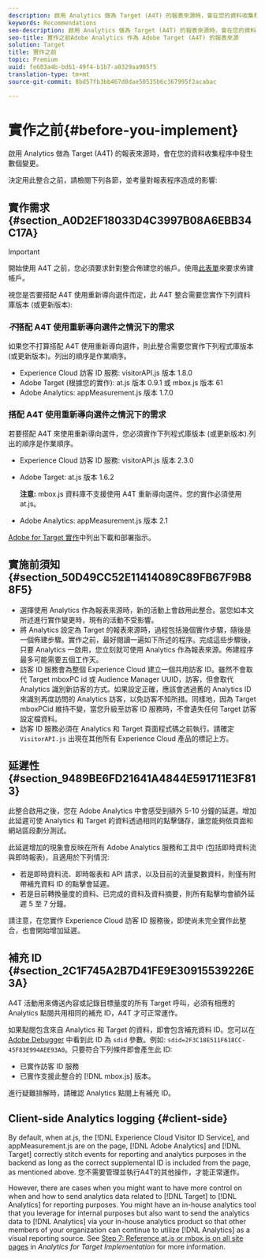 ```yaml
---
description: 啟用 Analytics 做為 Target (A4T) 的報表來源時，會在您的資料收集程序中發生數個變更。
keywords: Recommendations
seo-description: 啟用 Analytics 做為 Target (A4T) 的報表來源時，會在您的資料收集程序中發生數個變更。
seo-title: 實作之前Adobe Analytics 作為 Adobe Target (A4T) 的報表來源
solution: Target
title: 實作之前
topic: Premium
uuid: fe603a4b-bd61-49f4-b1b7-a0329aa905f5
translation-type: tm+mt
source-git-commit: 8bd57fb3bb467d8dae50535b6c367995f2acabac

---
```



# 實作之前{#before-you-implement}

啟用 Analytics 做為 Target (A4T) 的報表來源時，會在您的資料收集程序中發生數個變更。

決定用此整合之前，請檢閱下列各節，並考量對報表程序造成的影響:

## 實作需求 {#section_A0D2EF18033D4C3997B08A6EBB34C17A}

>[!IMPORTANT]
>
>開始使用 A4T 之前，您必須要求針對整合佈建您的帳戶。使用[此表單](https://www.adobe.com/go/audiences)來要求佈建帳戶。

視您是否要搭配 A4T 使用重新導向選件而定，此 A4T 整合需要您實作下列資料庫版本 (或更新版本):

### *不*&#x200B;搭配 A4T 使用重新導向選件之情況下的需求

如果您不打算搭配 A4T 使用重新導向選件，則此整合需要您實作下列程式庫版本 (或更新版本)。列出的順序是作業順序。

* Experience Cloud 訪客 ID 服務: visitorAPI.js 版本 1.8.0
* Adobe Target (根據您的實作): at.js 版本 0.9.1 或 mbox.js 版本 61
* Adobe Analytics: appMeasurement.js 版本 1.7.0

### 搭配 A4T 使用重新導向選件之情況下的需求

若要搭配 A4T 來使用重新導向選件，您必須實作下列程式庫版本 (或更新版本).列出的順序是作業順序。

* Experience Cloud 訪客 ID 服務: visitorAPI.js 版本 2.3.0
* Adobe Target: at.js 版本 1.6.2

   **注意:** mbox.js 資料庫不支援使用 A4T 重新導向選件。您的實作必須使用 at.js。

* Adobe Analytics: appMeasurement.js 版本 2.1

[Adobe for Target 實作](https://marketing.adobe.com/resources/help/en_US/target/a4t/c_a4timplementation.html)中列出下載和部署指示。

## 實施前須知 {#section_50D49CC52E11414089C89FB67F9B88F5}

* 選擇使用 Analytics 作為報表來源時，新的活動上會啟用此整合。當您如本文所述進行實作變更時，現有的活動不受影響。
* 將 Analytics 設定為 Target 的報表來源時，過程包括幾個實作步驟，隨後是一個佈建步驟。實作之前，最好閱讀一遍如下所述的程序。完成這些步驟後，只要 Analytics 一啟用，您立刻就可使用 Analytics 作為報表來源。佈建程序最多可能需要五個工作天。
* 訪客 ID 服務會為整個 Experience Cloud 建立一個共用訪客 ID。雖然不會取代 Target mboxPC id 或 Audience Manager UUID，訪客，但會取代 Analytics 識別新訪客的方式。如果設定正確，應該會透過舊的 Analytics ID 來識別再度訪問的 Analytics 訪客，以免訪客不知所措。同樣地，因為 Target mboxPCid 維持不變，當您升級至訪客 ID 服務時，不會遺失任何 Target 訪客設定檔資料。
* 訪客 ID 服務必須在 Analytics 和 Target 頁面程式碼之前執行。請確定 `VisitorAPI.js` 出現在其他所有 Experience Cloud 產品的標記上方。

## 延遲性 {#section_9489BE6FD21641A4844E591711E3F813}

此整合啟用之後，您在 Adobe Analytics 中會感受到額外 5-10 分鐘的延遲。增加此延遲可使 Analytics 和 Target 的資料透過相同的點擊儲存，讓您能夠依頁面和網站區段劃分測試。

此延遲增加的現象會反映在所有 Adobe Analytics 服務和工具中 (包括即時資料流與即時報表)，且適用於下列情況:

* 若是即時資料流、即時報表和 API 請求，以及目前的流量變數資料，則僅有附帶補充資料 ID 的點擊會延遲。
* 若是目前轉換量度的資料、已完成的資料及資料摘要，則所有點擊均會額外延遲 5 至 7 分鐘。

請注意，在您實作 Experience Cloud 訪客 ID 服務後，即使尚未完全實作此整合，也會開始增加延遲。

## 補充 ID {#section_2C1F745A2B7D41FE9E30915539226E3A}

A4T 活動用來傳送內容或記錄目標量度的所有 Target 呼叫，必須有相應的 Analytics 點閱共用相同的補充 ID，A4T 才可正常運作。

如果點閱包含來自 Analytics 和 Target 的資料，即會包含補充資料 ID。您可以在 [Adobe Debugger](https://marketing.adobe.com/resources/help/en_US/sc/implement/?f=debugger) 中看到此 ID 為 `sdid` 參數。例如: `sdid=2F3C18E511F618CC-45F83E994AEE93A0`。只要符合下列條件即會產生此 ID:

* 已實作訪客 ID 服務
* 已實作支援此整合的 [!DNL mbox.js] 版本。

進行疑難排解時，請確認 Analytics 點閱上有補充 ID。

## Client-side Analytics logging {#client-side}

By default, when at.js, the [!DNL Experience Cloud Visitor ID Service], and appMeasurement.js are on the page, [!DNL Adobe Analytics] and [!DNL Target] correctly stitch events for reporting and analytics purposes in the backend as long as the correct supplemental ID is included from the page, as mentioned above. 您不需要管理並執行A4T的其他操作，才能正常運作。

However, there are cases when you might want to have more control on when and how to send analytics data related to [!DNL Target] to [!DNL Analytics] for reporting purposes. You might have an in-house analytics tool that you leverage for internal purposes but also want to send the analytics data to [!DNL Analytics] via your in-house analytics product so that other members of your organization can continue to utilize [!DNL Analytics] as a visual reporting source. See [Step 7: Reference at.js or mbox.js on all site pages](/help/c-integrating-target-with-mac/a4t/a4timplementation.md#step7) in *Analytics for Target Implementation* for more information.
